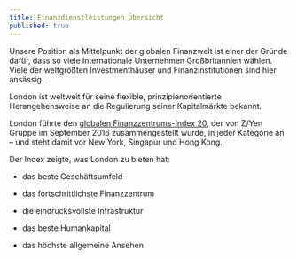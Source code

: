 ```yaml
---
title: Finanzdienstleistungen Übersicht
published: true
---
```


Unsere Position als Mittelpunkt der globalen Finanzwelt ist einer der Gründe dafür, dass so viele internationale Unternehmen Großbritannien wählen. Viele der weltgrößten Investmenthäuser und Finanzinstitutionen sind hier ansässig.

London ist weltweit für seine flexible, prinzipienorientierte Herangehensweise an die Regulierung seiner Kapitalmärkte bekannt.

London führte den [globalen Finanzzentrums-Index 20](http://www.zyen.com/research/gfci.html), der von Z/Yen Gruppe im September 2016 zusammengestellt wurde, in jeder Kategorie an – und steht damit vor New York, Singapur und Hong Kong.

Der Index zeigte, was London zu bieten hat:

- das beste Geschäftsumfeld

- das fortschrittlichste Finanzzentrum

- die eindrucksvollste Infrastruktur

- das beste Humankapital

- das höchste allgemeine Ansehen
